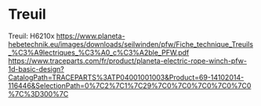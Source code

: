 # Treuil

Treuil:
H6210x
https://www.planeta-hebetechnik.eu/images/downloads/seilwinden/pfw/Fiche_technique_Treuils_%C3%A9lectriques_%C3%A0_c%C3%A2ble_PFW.pdf
https://www.traceparts.com/fr/product/planeta-electric-rope-winch-pfw-1d-basic-design?CatalogPath=TRACEPARTS%3ATP04001001003&Product=69-14102014-116446&SelectionPath=0%7C2%7C1%7C29%7C0%7C0%7C0%7C0%7C0%7C%3D300%7C
